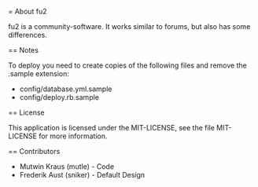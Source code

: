 = About fu2

fu2 is a community-software. It works similar to forums, but also has some differences.

== Notes

To deploy you need to create copies of the following files and remove the .sample extension:

* config/database.yml.sample
* config/deploy.rb.sample

== License

This application is licensed under the MIT-LICENSE, see the file MIT-LICENSE for more information.

== Contributors

* Mutwin Kraus (mutle) - Code
* Frederik Aust (sniker) - Default Design
